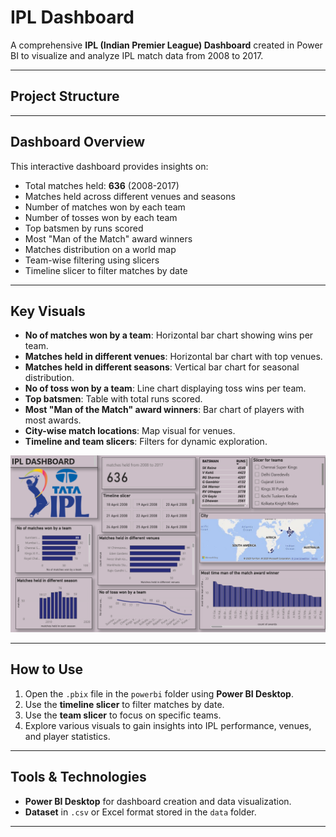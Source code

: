 # IPL Dashboard

A comprehensive **IPL (Indian Premier League) Dashboard** created in Power BI to visualize and analyze IPL match data from 2008 to 2017.

---

## Project Structure


---

## Dashboard Overview

This interactive dashboard provides insights on:

- Total matches held: **636** (2008-2017)
- Matches held across different venues and seasons
- Number of matches won by each team
- Number of tosses won by each team
- Top batsmen by runs scored
- Most "Man of the Match" award winners
- Matches distribution on a world map
- Team-wise filtering using slicers
- Timeline slicer to filter matches by date

---

## Key Visuals

- **No of matches won by a team**: Horizontal bar chart showing wins per team.
- **Matches held in different venues**: Horizontal bar chart with top venues.
- **Matches held in different seasons**: Vertical bar chart for seasonal distribution.
- **No of toss won by a team**: Line chart displaying toss wins per team.
- **Top batsmen**: Table with total runs scored.
- **Most "Man of the Match" award winners**: Bar chart of players with most awards.
- **City-wise match locations**: Map visual for venues.
- **Timeline and team slicers**: Filters for dynamic exploration.

![Dashboard Preview](reports/Screenshot%20(29).png)

---

## How to Use

1. Open the `.pbix` file in the `powerbi` folder using **Power BI Desktop**.
2. Use the **timeline slicer** to filter matches by date.
3. Use the **team slicer** to focus on specific teams.
4. Explore various visuals to gain insights into IPL performance, venues, and player statistics.

---

## Tools & Technologies

- **Power BI Desktop** for dashboard creation and data visualization.
- **Dataset** in `.csv` or Excel format stored in the `data` folder.

---


